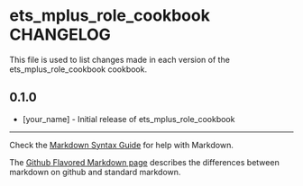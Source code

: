 # ets_mplus_role_cookbook CHANGELOG

This file is used to list changes made in each version of the ets_mplus_role_cookbook cookbook.

## 0.1.0
- [your_name] - Initial release of ets_mplus_role_cookbook

- - -
Check the [Markdown Syntax Guide](http://daringfireball.net/projects/markdown/syntax) for help with Markdown.

The [Github Flavored Markdown page](http://github.github.com/github-flavored-markdown/) describes the differences between markdown on github and standard markdown.
